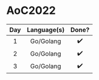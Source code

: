 # AoC2022

|   Day  | Language(s) |        Done?       |
| :----: |    :----:   |       :----:       |
|   1    | Go/Golang   | :heavy_check_mark: |
|   2    | Go/Golang   | :heavy_check_mark: |
|   3    | Go/Golang   | :heavy_check_mark: |
